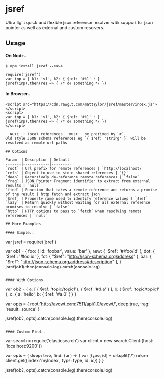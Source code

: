 # jsref

Ultra light quick and flexible json reference resolver with support for json pointer as well as external and custom resolvers. 

## Usage

#### On Node.. 

`$ npm install jsref --save`

```
require('jsref')
var inp = { k1: 'v1', k2: { $ref: '#k1' } }
jsref(inp).then(res => { /* do something */ })
```

#### In Browser.. 

```
<script src="https://cdn.rawgit.com/mattaylor/jsref/master/index.js"></script>
<script>
var inp = { k1: 'v1', k2: { $ref: '#k1' } }
jsref(inp).then(res => { /* do something */ })
</script>
   
__NOTE__: local references __must__ be prefixed by `#`. 
Old style JSON schema references eg `{ $ref: 'string' }` will be resolved as remote url paths
   
## Options

Param  | Descrption | Default
-------|------------|---------
`root` | Url prefix for remote references | `http://localhost/`
`refs` | Object to use to store shared references | `{}`
`deep` | Recursively de-reference remote references | `false`
`frag` | JSON Pointer Fragment identifier to extract from external results | `null`
`find` | Function that takes a remote reference and returns a promise of the result | http fetch and extract json 
`$ref` | Property name used to identify reference values | `$ref` 
`lazy` | Return quickly without waiting for all external reference promises to resolve | `false` 
`http` | HTTP options to pass to `fetch` when resolving remote references | `null`

## More Examples 

#### Simple..

```
var jsref = require('jsref')

var ob1 = {
  foo: { id: 'foobar', value: 'bar' },
  new: { '$ref': '#/foo/id'    },
  dot: { '$ref': '#foo.id' },
  fot: { "$ref": "http://json-schema.org/address" },
  bar: { "$ref": "http://json-schema.org/address#description" },
}
jsref(ob1).then(console.log).catch(console.log)
```

#### With Options.  

```
var ob2 = {
  a: [ { $ref: 'topic/topic1'}, { $ref: '#d.a' } ], 
  b: { $ref: 'topic/topic1' }, 
  c: { a: 'hello', b: { $ref: '#a.0' }  }
}

var opts = { 
   root:'http://avowt.com:7511/api/1.0/avowt/', 
   deep:true,
   frag: 'result._source'
}

jsref(ob2, opts).catch(console.log).then(console.log)
```

#### Custom Find.. 

```
var search = require('elasticsearch')
var client = new search.Client({host: 'localhost:9200'})

var opts = { 
   deep: true,
   find: (url) => {
     var [type, id] = url.split('/')
     return client.get({index:'myIndex', type: type, id: id})
  }
}

jsref(ob2, opts).catch(console.log).then(console.log)

```

